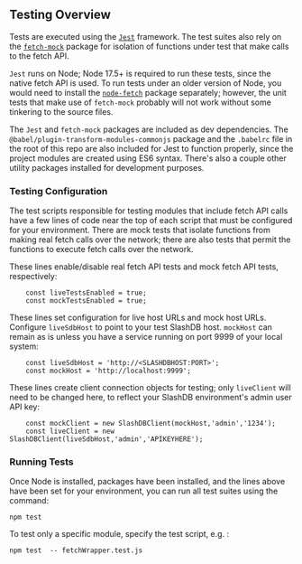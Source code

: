 ## Testing Overview

Tests are executed using the [```Jest```](https://jestjs.io/) framework.  The test suites also rely on the [```fetch-mock```](https://www.npmjs.com/package/fetch-mock) package for isolation of functions under test that make calls to the fetch API.

```Jest``` runs on Node; Node 17.5+ is required to run these tests, since the native fetch API is used.  To run tests under an older version of Node, you would need to install the [```node-fetch```](https://www.npmjs.com/package/node-fetch) package separately; however, the unit tests that make use of ```fetch-mock``` probably will not work without some tinkering to the source files.

The ```Jest``` and ```fetch-mock``` packages are included as dev dependencies.  The ```@babel/plugin-transform-modules-commonjs``` package and the ```.babelrc``` file in the root of this repo are also included for Jest to function properly, since the project modules are created using ES6 syntax.  There's also a couple other utility packages installed for development purposes.


### Testing Configuration

The test scripts responsible for testing modules that include fetch API calls have a few lines of code near the top of each script that must be configured for your environment.  There are mock tests that isolate functions from making real fetch calls over the network; there are also tests that permit the functions to execute fetch calls over the network.

These lines enable/disable real fetch API tests and mock fetch API tests, respectively: 
```
    const liveTestsEnabled = true;
    const mockTestsEnabled = true;
```

These lines set configuration for live host URLs and mock host URLs.  Configure ```liveSdbHost``` to point to your test SlashDB host.  ```mockHost``` can remain as is unless you have a service running on port 9999 of your local system:
```
    const liveSdbHost = 'http://<SLASHDBHOST:PORT>'; 
    const mockHost = 'http://localhost:9999';
```

These lines create client connection objects for testing; only ```liveClient``` will need to be changed here, to reflect your SlashDB environment's admin user API key:
```
    const mockClient = new SlashDBClient(mockHost,'admin','1234');
    const liveClient = new SlashDBClient(liveSdbHost,'admin','APIKEYHERE');
```

### Running Tests

Once Node is installed, packages have been installed, and the lines above have been set for your environment, you can run all test suites using the command:

```npm test```

To test only a specific module, specify the test script, e.g. :

```npm test  -- fetchWrapper.test.js```
